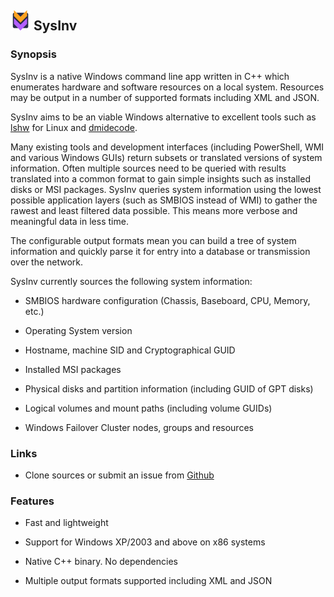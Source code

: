 ## ![SysInv Logo](SysInv-Icon-32x32.png) SysInv

### Synopsis

SysInv is a native Windows command line app written in C++ which enumerates hardware and software resources on a local system.
Resources may be output in a number of supported formats including XML and JSON.

SysInv aims to be an viable Windows alternative to excellent tools such as [lshw](http://ezix.org/project/wiki/HardwareLiSter) for Linux and [dmidecode](http://www.nongnu.org/dmidecode/).

Many existing tools and development interfaces (including PowerShell, WMI and various Windows GUIs) return subsets or translated versions of system information. Often multiple sources need to be queried with results translated into a common format to gain simple insights such as installed disks or MSI packages. SysInv queries system information using the lowest possible application layers (such as SMBIOS instead of WMI) to gather the rawest and least filtered data possible. This means more verbose and meaningful data in less time.

The configurable output formats mean you can build a tree of system information and quickly parse it for entry into a database or transmission over the network.

SysInv currently sources the following system information:

* SMBIOS hardware configuration (Chassis, Baseboard, CPU, Memory, etc.)

* Operating System version

* Hostname, machine SID and Cryptographical GUID

* Installed MSI packages

* Physical disks and partition information (including GUID of GPT disks)

* Logical volumes and mount paths (including volume GUIDs)

* Windows Failover Cluster nodes, groups and resources

### Links

* Clone sources or submit an issue from [Github](https://github.com/cavaliercoder/sysinv)
  
### Features

* Fast and lightweight

* Support for Windows XP/2003 and above on x86 systems

* Native C++ binary. No dependencies

* Multiple output formats supported including XML and JSON